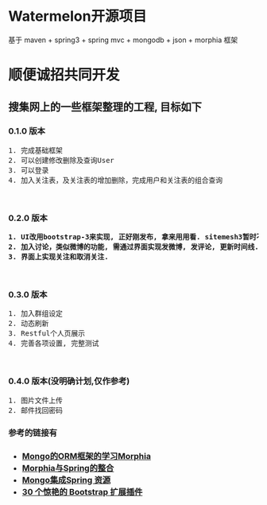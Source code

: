 <h1>Watermelon开源项目</h1>
<div>基于  maven + spring3 + spring mvc + mongodb + json + morphia 框架</div>

<h1>顺便诚招共同开发</h1>

<h2>搜集网上的一些框架整理的工程, 目标如下</h2>

<h3>0.1.0 版本</h3>
<pre>
1. 完成基础框架
2. 可以创建修改删除及查询User
3. 可以登录
4. 加入关注表，及关注表的增加删除，完成用户和关注表的组合查询
</pre>
<br>
<h3>0.2.0 版本</h3>
<strong><pre>
1. UI改用bootstrap-3来实现, 正好刚发布, 拿来用用看. sitemesh3暂时不加, 需要时再引入.
2. 加入讨论，类似微博的功能, 需通过界面实现发微博, 发评论, 更新时间线.
3. 界面上实现关注和取消关注.
</pre></strong>
<br>
<h3>0.3.0 版本</h3>
<pre>
1. 加入群组设定
2. 动态刷新
3. Restful个人页展示
4. 完善各项设置, 完整测试
</pre>
<br>
<h3>0.4.0 版本(没明确计划,仅作参考)</h3>
<pre>
1. 图片文件上传
2. 邮件找回密码
</pre>

<h3>参考的链接有<h3>
<ul>
  <li><a href="http://topmanopensource.iteye.com/category/58118" target="_blank">Mongo的ORM框架的学习Morphia</a></li>  
  <li><a href="http://www.blogjava.net/watchzerg/archive/2012/09/21/388291.html" target="_blank">Morphia与Spring的整合</a></li>
  <li><a href="http://download.csdn.net/detail/mapeijie888/4221150" target="_blank">Mongo集成Spring 资源</a></li>
  <li><a href="http://www.oschina.net/news/43645/30-amazing-plugins-extend-twitter-bootstrap" target="_blank">30 个惊艳的 Bootstrap 扩展插件</a></li>
</ul>
